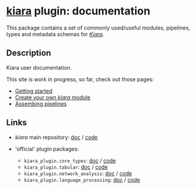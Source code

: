 # [**kiara**](https://dharpa.org/kiara.documentation) plugin: documentation

This package contains a set of commonly used/useful modules, pipelines, types and metadata schemas for [*Kiara*](https://github.com/DHARPA-project/kiara).

## Description

Kiara user documentation.

This site is work in progress, so far, check out those pages:

- [Getting started](/usage/getting_started)
- [Create your own *kiara* module](/extending_kiara/creating_modules/the_basics)
- [Assembing pipelines](/extending_kiara/pipelines/assemble_pipelines)



## Links

 - *kiara* main repository: [doc](https://dharpa.org/kiara) / [code](https://github.com/DHARPA-Project/kiara)
 - 'official' plugin packages:

    - `kiara_plugin.core_types`: [doc](https://dharpa.org/kiara_plugin.core_types) / [code](https://github.com/DHARPA-Project/kiara_plugin.core_types)
    - `kiara_plugin.tabular`: [doc](https://dharpa.org/kiara_plugin.tabular) / [code](https://github.com/DHARPA-Project/kiara_plugin.tabular)
    - `kiara_plugin.network_analysis`: [doc](https://dharpa.org/kiara_plugin.network_analysis) / [code](https://github.com/DHARPA-Project/kiara_plugin.network_analysis)
    - `kiara_plugin.language_processing`: [doc](https://dharpa.org/kiara_plugin.language_processing) / [code](https://github.com/DHARPA-Project/kiara_plugin.language_processing)
